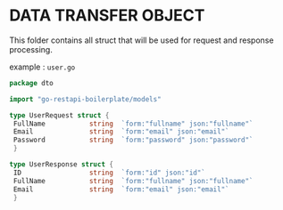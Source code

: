 # DATA TRANSFER OBJECT

This folder contains all struct that will be used for request and response processing.

example :
`user.go`

```go
package dto

import "go-restapi-boilerplate/models"

type UserRequest struct {
 FullName           string  `form:"fullname" json:"fullname"`
 Email              string  `form:"email" json:"email"`
 Password           string  `form:"password" json:"password"`
 }

type UserResponse struct {
 ID                 string  `form:"id" json:"id"`
 FullName           string  `form:"fullname" json:"fullname"`
 Email              string  `form:"email" json:"email"`
 }
```
